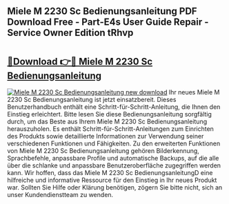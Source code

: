 ## Miele M 2230 Sc Bedienungsanleitung PDF Download Free - Part-E4s User Guide Repair - Service Owner Edition tRhvp

# <h2><a href="http://df1qqli.blite.top/?on=Miele+M+2230+Sc+Bedienungsanleitung">🔗Download 👉🔴 Miele M 2230 Sc Bedienungsanleitung</a></h2>

[![Miele M 2230 Sc Bedienungsanleitung new download](https://i.imgur.com/lujVjoI.png)](http://df1qqli.blite.top/?on=Miele+M+2230+Sc+Bedienungsanleitung)
Ihr neues Miele M 2230 Sc Bedienungsanleitung ist jetzt einsatzbereit. Dieses Benutzerhandbuch enthält eine Schritt-für-Schritt-Anleitung, die Ihnen den Einstieg erleichtert. Bitte lesen Sie diese Bedienungsanleitung sorgfältig durch, um das Beste aus Ihrem Miele M 2230 Sc Bedienungsanleitung herauszuholen. Es enthält Schritt-für-Schritt-Anleitungen zum Einrichten des Produkts sowie detaillierte Informationen zur Verwendung seiner verschiedenen Funktionen und Fähigkeiten. Zu den erweiterten Funktionen von Miele M 2230 Sc Bedienungsanleitung gehören Bilderkennung, Sprachbefehle, anpassbare Profile und automatische Backups, auf die alle über die schlanke und anpassbare Benutzeroberfläche zugegriffen werden kann. Wir hoffen, dass das Miele M 2230 Sc BedienungsanleitungD eine hilfreiche und informative Ressource für den Einstieg in Ihr neues Produkt war. Sollten Sie Hilfe oder Klärung benötigen, zögern Sie bitte nicht, sich an unser Kundendienstteam zu wenden.
